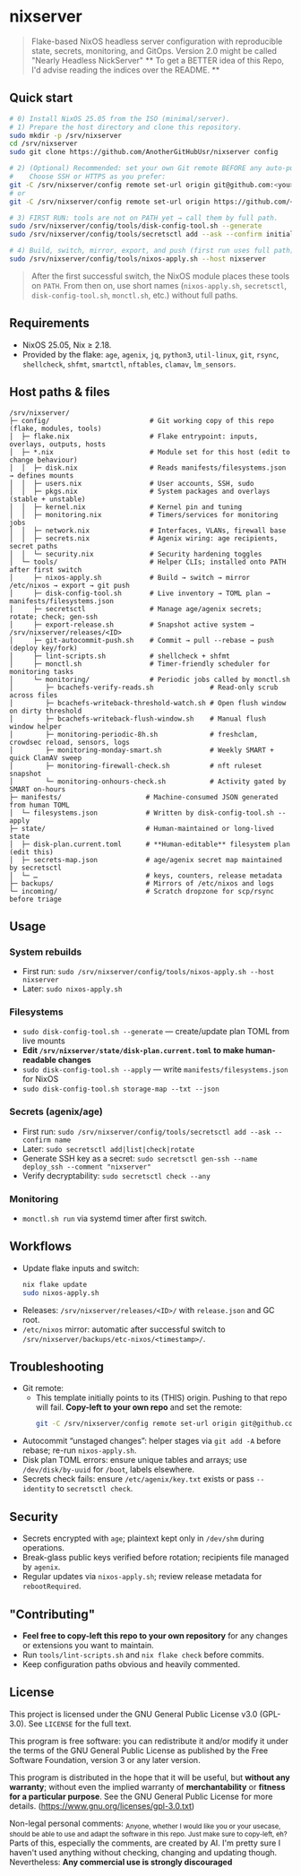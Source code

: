 # nixserver
> Flake-based NixOS headless server configuration with reproducible state, secrets, monitoring, and GitOps.
> Version 2.0 might be called "Nearly Headless NickServer" 
> ** To get a BETTER idea of this Repo, I'd advise reading the indices over the README. **

## Quick start
```bash
# 0) Install NixOS 25.05 from the ISO (minimal/server).
# 1) Prepare the host directory and clone this repository.
sudo mkdir -p /srv/nixserver
cd /srv/nixserver
sudo git clone https://github.com/AnotherGitHubUsr/nixserver config

# 2) (Optional) Recommended: set your own Git remote BEFORE any auto-push.
#    Choose SSH or HTTPS as you prefer:
git -C /srv/nixserver/config remote set-url origin git@github.com:<you>/<your-repo>.git
# or
git -C /srv/nixserver/config remote set-url origin https://github.com/<you>/<your-repo>.git

# 3) FIRST RUN: tools are not on PATH yet → call them by full path.
sudo /srv/nixserver/config/tools/disk-config-tool.sh --generate
sudo /srv/nixserver/config/tools/secretsctl add --ask --confirm initial_secret

# 4) Build, switch, mirror, export, and push (first run uses full path).
sudo /srv/nixserver/config/tools/nixos-apply.sh --host nixserver
```
> After the first successful switch, the NixOS module places these tools on `PATH`.
> From then on, use short names (`nixos-apply.sh`, `secretsctl`, `disk-config-tool.sh`, `monctl.sh`, etc.) without full paths.

## Requirements
- NixOS 25.05, Nix ≥ 2.18.
- Provided by the flake: `age`, `agenix`, `jq`, `python3`, `util-linux`, `git`, `rsync`, `shellcheck`, `shfmt`, `smartctl`, `nftables`, `clamav`, `lm_sensors`.

## Host paths & files
```
/srv/nixserver/
├─ config/                         # Git working copy of this repo (flake, modules, tools)
│  ├─ flake.nix                    # Flake entrypoint: inputs, overlays, outputs, hosts
│  ├─ *.nix                        # Module set for this host (edit to change behaviour)
│  │  ├─ disk.nix                  # Reads manifests/filesystems.json → defines mounts
│  │  ├─ users.nix                 # User accounts, SSH, sudo
│  │  ├─ pkgs.nix                  # System packages and overlays (stable + unstable)
│  │  ├─ kernel.nix                # Kernel pin and tuning
│  │  ├─ monitoring.nix            # Timers/services for monitoring jobs
│  │  ├─ network.nix               # Interfaces, VLANs, firewall base
│  │  ├─ secrets.nix               # Agenix wiring: age recipients, secret paths
│  │  └─ security.nix              # Security hardening toggles
│  └─ tools/                       # Helper CLIs; installed onto PATH after first switch
│     ├─ nixos-apply.sh            # Build → switch → mirror /etc/nixos → export → git push
│     ├─ disk-config-tool.sh       # Live inventory → TOML plan → manifests/filesystems.json
│     ├─ secretsctl                # Manage age/agenix secrets; rotate; check; gen-ssh
│     ├─ export-release.sh         # Snapshot active system → /srv/nixserver/releases/<ID>
│     ├─ git-autocommit-push.sh    # Commit → pull --rebase → push (deploy key/fork)
│     ├─ lint-scripts.sh           # shellcheck + shfmt
│     ├─ monctl.sh                 # Timer-friendly scheduler for monitoring tasks
│     └─ monitoring/               # Periodic jobs called by monctl.sh
│        ├─ bcachefs-verify-reads.sh              # Read-only scrub across files
│        ├─ bcachefs-writeback-threshold-watch.sh # Open flush window on dirty threshold
│        ├─ bcachefs-writeback-flush-window.sh    # Manual flush window helper
│        ├─ monitoring-periodic-8h.sh             # freshclam, crowdsec reload, sensors, logs
│        ├─ monitoring-monday-smart.sh            # Weekly SMART + quick ClamAV sweep
│        ├─ monitoring-firewall-check.sh          # nft ruleset snapshot
│        └─ monitoring-onhours-check.sh           # Activity gated by SMART on-hours
├─ manifests/                     # Machine-consumed JSON generated from human TOML
│  └─ filesystems.json            # Written by disk-config-tool.sh --apply
├─ state/                         # Human-maintained or long-lived state
│  ├─ disk-plan.current.toml      # **Human-editable** filesystem plan (edit this)
│  ├─ secrets-map.json            # age/agenix secret map maintained by secretsctl
│  └─ …                           # keys, counters, release metadata
├─ backups/                       # Mirrors of /etc/nixos and logs
└─ incoming/                      # Scratch dropzone for scp/rsync before triage
```

## Usage
### System rebuilds
- First run: `sudo /srv/nixserver/config/tools/nixos-apply.sh --host nixserver`
- Later: `sudo nixos-apply.sh`

### Filesystems
- `sudo disk-config-tool.sh --generate`   — create/update plan TOML from live mounts
- **Edit `/srv/nixserver/state/disk-plan.current.toml` to make human-readable changes**
- `sudo disk-config-tool.sh --apply`      — write `manifests/filesystems.json` for NixOS
- `sudo disk-config-tool.sh storage-map --txt --json`

### Secrets (agenix/age)
- First run: `sudo /srv/nixserver/config/tools/secretsctl add --ask --confirm name`
- Later: `sudo secretsctl add|list|check|rotate`
- Generate SSH key as a secret: `sudo secretsctl gen-ssh --name deploy_ssh --comment "nixserver"`
- Verify decryptability: `sudo secretsctl check --any`

### Monitoring
- `monctl.sh run` via systemd timer after first switch.

## Workflows
- Update flake inputs and switch:
  ```bash
  nix flake update
  sudo nixos-apply.sh
  ```
- Releases: `/srv/nixserver/releases/<ID>/` with `release.json` and GC root.
- `/etc/nixos` mirror: automatic after successful switch to `/srv/nixserver/backups/etc-nixos/<timestamp>/`.

## Troubleshooting
- Git remote:
  - This template initially points to its (THIS) origin. Pushing to that repo will fail. **Copy-left to your own repo** and set the remote:
    ```bash
    git -C /srv/nixserver/config remote set-url origin git@github.com:<you>/<your-repo>.git
    ```
- Autocommit “unstaged changes”: helper stages via `git add -A` before rebase; re-run `nixos-apply.sh`.
- Disk plan TOML errors: ensure unique tables and arrays; use `/dev/disk/by-uuid` for `/boot`, labels elsewhere.
- Secrets check fails: ensure `/etc/agenix/key.txt` exists or pass `--identity` to `secretsctl check`.

## Security
- Secrets encrypted with `age`; plaintext kept only in `/dev/shm` during operations.
- Break-glass public keys verified before rotation; recipients file managed by `agenix`.
- Regular updates via `nixos-apply.sh`; review release metadata for `rebootRequired`.

## "Contributing"
- **Feel free to copy-left this repo to your own repository** for any changes or extensions you want to maintain.
- Run `tools/lint-scripts.sh` and `nix flake check` before commits.
- Keep configuration paths obvious and heavily commented.

## License
This project is licensed under the GNU General Public License v3.0 (GPL-3.0). See `LICENSE` for the full text.

This program is free software: you can redistribute it and/or modify it under the terms of the GNU General Public License as published by the Free Software Foundation, version 3 or any later version.

This program is distributed in the hope that it will be useful, but **without any warranty**; without even the implied warranty of **merchantability** or **fitness for a particular purpose**. See the GNU General Public License for more details. (https://www.gnu.org/licenses/gpl-3.0.txt)

Non-legal personal comments:
<sub> Anyone, whether I would like you or your usecase, should be able to use and adapt the software in this repo. Just make sure to copy-left, eh? </sub>
Parts of this, especially the comments, are created by AI. I'm pretty sure I haven't used anything without checking, changing and updating though. Nevertheless:
**Any commercial use is strongly discouraged**
